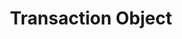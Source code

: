 ---
title: Transaction Object
position_number: 1
type: Data
description: Transaction data and types stored on Kibramoa systems, this details will be returned by the [/\payments/transactionId](#transaction-querygetTransaction) request.
content_markdown: |-
  Result data of the [/payments/:transactionId](#transaction-querygetTransaction) call, the transaction object stored on Kibramoa DB has the following parameters:
  

    | **Parameter**         | **Type** | **Example**                     | **Description**                                                       |
    | --------------------- | ------------- | ------------------------------- | --------------------------------------------------------------------- |
    | **id\***         | string        | c31cd72b-0c46-4c4c-a499-1d4040af44cc | Uuid of the transaction on kibramoa                                   |
    | **sessionId\***         | string        | c12cd72b-0c46-4c4c-a499-1d4040ax0321 | Uuid of the payment session                                   |
    | **country\***         | string        | BR                              | Alpha-2 ISO Country code                                              |
    | **currency\***        | string        | BRL                             | ISO Currency code                                                     |
    | **paymentAmount\***   | number        | 1000                            | Amount without coma. |
    | **status**          | string        | INIT                              | Refer to notification status table.                                    |
    | **merchantReference** | string        | order\_ticket\_123              | Merchant reference, must be unique and generated in merchant system.  |
    | **paymentReference**  | string        | Invoice ABC123                  | Reference to be used for the Payment.                                 |
    | **redirectUrl\***     | string        | https://merchant.io/where-to-go | Merchant redirect page after payment.                                 |
    | **customer\***            | object |    | Json object with the following details.                           | 
    | **customer.name\***       | string        | Pepe Doe               | User / payer full name.                  |
    | **customer.email\***      | string        | pepe@test.test  | User / payer email.                      |
    | **customer.phone\***      | string        | 34666999666  | User / payer phone number.               |
    | **customer.userDevice\*** | string        | User device.  | ENUM: [ MOBILE, DESKTOP, TABLET] |
    | **customer.userAgent\***  | string        | Mozilla/5.0 (X11; Linux x86\_64) ... hrome/51.0.2704.103 Safari/37.  | Browser User Agent data.  |
    | **customer.ip\***         | string        | 84.232.140.77 |   |
    | **customer.address\***            | object        |  | End user address.  |
    | **customer.address.street\***     | string        | 32 Windsor Gardens | First line of the address. |
    | **customer.address.streetNumber*** | string        | 24                 | Street address number.     |
    | **customer.address.country\***    | string        | GB                 | Alpha-2 ISO Country code   |
    | **customer.address.zipCode\***    | string        | W9 3RG             | Customer Postcode          |
    | **customer.address.city***         | string        | London             | Shipping City/Town         |
    | **customer.address.state**        | string        | Great London.      | Shipping State/ Region.    |
    | **customer.identify\***           | object        |  | User legal document details.  |
    | **customer.identify.number\***    | string        | 76486883X        | ID Number from end user.                         |
    | **customer.identify.type\***        | string        | DNI              | ID number type.                                  |
    | **shippingAddress**  | object    |                 | Shipping address object.     |
    | **shippingAddress.street***      | string        | 32 Windsor Gardens | First line of the address. |
    | **shippingAddress.streetNumber** | string        | 24                 | Street address number.     |
    | **shippingAddress.country**      | string        | GB                 | Alpha-2 ISO Country code   |
    | **shippingAddress.zipCode\***    | string        | W9 3RG             | The postcode.              |
    | **shippingAddress.city***        | string        | London             | Shipping City/Town         |
    | **shippingAddress.state**        | string        | Great London.      | Shipping State/ Region.    |
    | **orderDetails**        | array        |      | Array with products details.    |
    | **orderDetails.productName** | string        | shirt-1233474 | Product name. |
    | **orderDetails.quantity**    | number        | 1                   | Units. |
    | **orderDetails.dimensions**  | string        | 85x51               | Product size. |
    | **orderDetails.description** | string        | Blue sports t-shirt | Free description of the order. |
    | **errors**      | object        | - | Error reasons.          |
    | **createdAt**      | string        | 2022-12-09T11:07:05.484Z | DB timestamp.          |
    | **updatedAt**      | string        | 2022-12-12T09:15:01.891Z | DB timestamp.            |

right_code_blocks:
  - code_block: |1-
     {
        "id": "d31cd72b-0c46-4c4c-a499-1d4040af44cc",
        "sessionId": "17faf8e7-5170-4719-b797-7acba3e7cd05",
        "country": "BR",
        "currency": "BRL",
        "paymentAmount": 130,
        "status": "INIT",
        "paymentReference": "Invoice ABC123",
        "merchantReference": "asdaº123",
        "shippingAddress": {
          "street": "32 Windsor Gardens",
          "streetNumber": "24",
          "country": "GB",
          "zipCode": "W9 3RG",
          "city": "London",
          "state": "Great London."
        },
        "orderDetails": [
          {
            "productName": "shirt-1233474",
            "quantity": 1,
            "dimensions": "85x51",
            "description": "Blue sports t-shirt ",
            "_id": "9cead2b4-0e6a-4a78-9726-d2ff7c05644a"
          }
        ],
        "customer": {
          "customerId": "84b79373-c84a-4e0a-9b73-899320fe42fa",
          "email": "john@email.test",
          "name": "John Doe",
          "phone": "+34666999666",
          "userDevice": "MOBILE",
          "userAgent": "Mozilla/5.0 (X11; Linux x86_64) AppleWebKit/537.36 (KHTML, like Gecko) Chrome/51.0.2704.103 Safari/537.36",
          "ip": "84.232.140.77",
          "address": {
            "street": "32 Windsor Gardens",
            "streetNumber": "24",
            "country": "GB",
            "zipCode": "W9 3RG",
            "city": "London",
            "state": "Great London."
          },
          "identify": {
            "number": "36570630563",
            "type": "BRA_CPF"
          },
          "_id": "f05577a3-c60c-48e8-8aa3-d2254f7c6ed0"
        },
        "errors": null,
        "createdAt": "2022-12-09T11:07:05.484Z",
        "updatedAt": "2022-12-09T11:07:05.484Z"
      }
    title: Transaction Object Example
    language: json
---